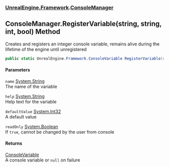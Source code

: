 ### [UnrealEngine.Framework](./UnrealEngine-Framework.md 'UnrealEngine.Framework').[ConsoleManager](./ConsoleManager.md 'UnrealEngine.Framework.ConsoleManager')
## ConsoleManager.RegisterVariable(string, string, int, bool) Method
Creates and registers an integer console variable, remains alive during the lifetime of the engine until unregistered  
```csharp
public static UnrealEngine.Framework.ConsoleVariable RegisterVariable(string name, string help, int defaultValue=0, bool readOnly=false);
```
#### Parameters
<a name='UnrealEngine-Framework-ConsoleManager-RegisterVariable(string_string_int_bool)-name'></a>
`name` [System.String](https://docs.microsoft.com/en-us/dotnet/api/System.String 'System.String')  
The name of the variable  
  
<a name='UnrealEngine-Framework-ConsoleManager-RegisterVariable(string_string_int_bool)-help'></a>
`help` [System.String](https://docs.microsoft.com/en-us/dotnet/api/System.String 'System.String')  
Help text for the variable  
  
<a name='UnrealEngine-Framework-ConsoleManager-RegisterVariable(string_string_int_bool)-defaultValue'></a>
`defaultValue` [System.Int32](https://docs.microsoft.com/en-us/dotnet/api/System.Int32 'System.Int32')  
A default value  
  
<a name='UnrealEngine-Framework-ConsoleManager-RegisterVariable(string_string_int_bool)-readOnly'></a>
`readOnly` [System.Boolean](https://docs.microsoft.com/en-us/dotnet/api/System.Boolean 'System.Boolean')  
If `true`, cannot be changed by the user from console  
  
#### Returns
[ConsoleVariable](./ConsoleVariable.md 'UnrealEngine.Framework.ConsoleVariable')  
A console variable or `null` on failure  
